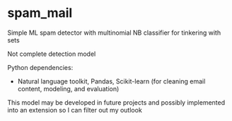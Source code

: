 # spam_mail
Simple ML spam detector with multinomial NB classifier for tinkering with sets 

Not complete detection model

Python dependencies:
- Natural language toolkit, Pandas, Scikit-learn (for cleaning email content, modeling, and evaluation)

This model may be developed in future projects and possibly implemented into an extension so I can filter out my outlook

